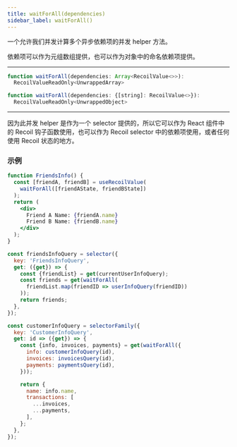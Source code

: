 ```yaml
---
title: waitForAll(dependencies)
sidebar_label: waitForAll()
---
```


一个允许我们并发计算多个异步依赖项的并发 helper 方法。

依赖项可以作为元组数组提供，也可以作为对象中的命名依赖项提供。

---

```jsx
function waitForAll(dependencies: Array<RecoilValue<>>):
  RecoilValueReadOnly<UnwrappedArray>
```

```jsx
function waitForAll(dependencies: {[string]: RecoilValue<>}):
  RecoilValueReadOnly<UnwrappedObject>
```
---

因为此并发 helper 是作为一个 selector 提供的，所以它可以作为 React 组件中的 Recoil 钩子函数使用，也可以作为 Recoil selector 中的依赖项使用，或者任何使用 Recoil 状态的地方。

### 示例

```jsx
function FriendsInfo() {
  const [friendA, friendB] = useRecoilValue(
    waitForAll([friendAState, friendBState])
  );
  return (
    <div>
      Friend A Name: {friendA.name}
      Friend B Name: {friendB.name}
    </div>
  );
}
```

```jsx
const friendsInfoQuery = selector({
  key: 'FriendsInfoQuery',
  get: ({get}) => {
    const {friendList} = get(currentUserInfoQuery);
    const friends = get(waitForAll(
      friendList.map(friendID => userInfoQuery(friendID))
    ));
    return friends;
  },
});
```

```jsx
const customerInfoQuery = selectorFamily({
  key: 'CustomerInfoQuery',
  get: id => ({get}) => {
    const {info, invoices, payments} = get(waitForAll({
      info: customerInfoQuery(id),
      invoices: invoicesQuery(id),
      payments: paymentsQuery(id),
    }));

    return {
      name: info.name,
      transactions: [
        ...invoices,
        ...payments,
      ],
    };
  },
});
```
